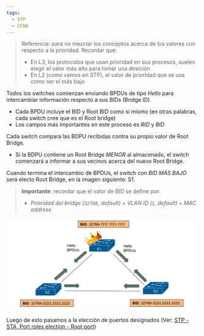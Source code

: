 ```yaml
---
tags:
  - STP
  - CCNA
---
```


> Referencia: para no mezclar los conceptos acerca de los valores con respecto a la prioridad. Recordar que:
> - En L3, los protocolos que usan prioridad en sus procesos, suelen elegir el valor más alto para tomar una desición
> - En L2 (como vemos en STP), el valor de prioridad que se usa como ser el más bajo



Todos los switches comienzan enviando BPDUs de tipo _Hello_ para intercambiar información respecto a sus BIDs (Bridge ID). 

- Cada BPDU incluye el BID y Root BID como si mismo (en otras palabras, cada switch cree que es el Root bridge)
-  Los campos más importantes en este proceso es _RID_ y _BID_

Cada switch compara las BDPU recibidas contra su propio valor de Root Bridge. 
- Si la BDPU contiene un Root Bridge _MENOR_ al almacenado, el switch comenzará a informar a sus vecinos acerca del nuevo Root Bridge.

Cuando termina el intercambio de BPDUs, el switch con _BID MÁS BAJO_ será electo Root Bridge, en la imagen siguiente: S1.


> **Importante**: recordar que el valor de BID se define por:
> - _Prioridad del bridge (`32768`, default) + VLAN ID (`1`, default) + MAC address_

![normal](../../_anexos_/Screenshot%20from%202024-01-02%2011-49-46.png)

Luego de esto pasamos a la elección de puertos designados (Ver: [STP - STA, Port roles election - Root port](STP%20-%20STA,%20Port%20roles%20election%20-%20Root%20port.md))